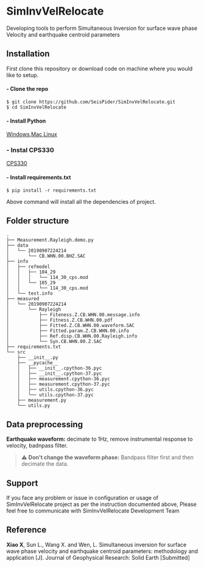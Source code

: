 # SimInvVelRelocate

Developing tools to perform Simultaneous Inversion for surface wave phase Velocity and earthquake centroid parameters


## Installation
First clone this repository or download code on machine where you would like to setup.       

#### - Clone the repo
  
```
$ git clone https://github.com/SeisPider/SimInvVelRelocate.git
$ cd SimInvVelRelocate
```
 
#### - Install Python

[Windows](http://timmyreilly.azurewebsites.net/python-flask-windows-development-environment-setup/),[Mac](http://docs.python-guide.org/en/latest/starting/install/osx/),[Linux](https://docs.aws.amazon.com/cli/latest/userguide/awscli-install-linux-python.html)

### - Instal CPS330
[CPS330](http://www.eas.slu.edu/eqc/eqc_cps/CPS/CPS330.html)

#### - Install requirements.txt 
 
```
$ pip install -r requirements.txt
```

Above command will install all the dependencies of project.

## Folder structure

```shell
.
├── Measurement.Rayleigh.demo.py
├── data
│   └── 20190907224214
│       └── CB.WHN.00.BHZ.SAC
├── info
│   ├── refmodel
│   │   ├── 104_29
│   │   │   └── 114_30_cps.mod
│   │   └── 105_29
│   │       └── 114_30_cps.mod
│   └── test.info
├── measured
│   └── 20190907224214
│       └── Rayleigh
│           ├── Fiteness.Z.CB.WHN.00.message.info
│           ├── Fitness.Z.CB.WHN.00.pdf
│           ├── Fitted.Z.CB.WHN.00.waveform.SAC
│           ├── Fitted.param.Z.CB.WHN.00.info
│           ├── Ref.disp.CB.WHN.00.Rayleigh.info
│           └── Syn.CB.WHN.00.Z.SAC
├── requirements.txt
└── src
    ├── __init__.py
    ├── __pycache__
    │   ├── __init__.cpython-36.pyc
    │   ├── __init__.cpython-37.pyc
    │   ├── measurement.cpython-36.pyc
    │   ├── measurement.cpython-37.pyc
    │   ├── utils.cpython-36.pyc
    │   └── utils.cpython-37.pyc
    ├── measurement.py
    └── utils.py
```


## Data preprocessing


**Earthquake waveform:** decimate to 1Hz, remove instrumental response to velocity, badnpass filter.

> :warning: **Don't change the waveform phase:** Bandpass filter first and then decimate the data.


## Support

If you face any problem or issue in configuration or usage of SimInvVelRelocate  project as per the instruction documented above, Please feel free to communicate with SimInvVelRelocate Development Team


## Reference

**Xiao X**, Sun L., Wang X. and Wen, L. Simultaneous inversion for surface wave phase velocity and earthquake centroid parameters: methodology and application [J]. Journal of Geophysical Research: Solid Earth [Submitted]



